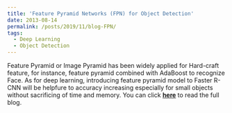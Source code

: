 ```yaml
---
title: 'Feature Pyramid Networks (FPN) for Object Detection'
date: 2013-08-14
permalink: /posts/2019/11/blog-FPN/
tags:
  - Deep Learning
  - Object Detection
---
```


Feature Pyramid or Image Pyramid has been widely applied for Hard-craft feature, for instance, feature pyramid combined with AdaBoost to recognize Face. As for deep learning, introducing feature pyramid model to Faster R-CNN will be helpfure to accuracy increasing especially for small objects without sacrificing of time and memory. You can click [**here**](https://zhuanlan.zhihu.com/p/58603276) to read the full blog.
